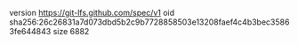 version https://git-lfs.github.com/spec/v1
oid sha256:26c26831a7d073dbd5b2c9b7728858503e13208faef4c4b3bec35863fe644843
size 6882
